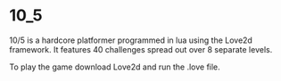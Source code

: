 # 10_5

10/5 is a hardcore platformer programmed in lua using the Love2d framework. 
It features 40 challenges spread out over 8 separate levels.

To play the game download Love2d and run the .love file.
